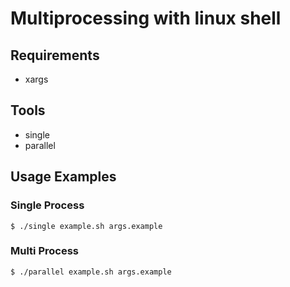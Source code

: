 # Multiprocessing with linux shell

## Requirements
- xargs

## Tools 
- single
- parallel

## Usage Examples

### Single Process

```
$ ./single example.sh args.example
```

### Multi Process

```
$ ./parallel example.sh args.example
```
